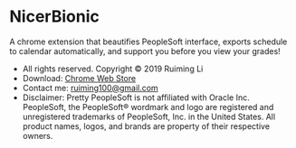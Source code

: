 # NicerBionic
A chrome extension that beautifies PeopleSoft interface, exports schedule to calendar automatically, and support you before you view your grades!
* All rights reserved. Copyright © 2019 Ruiming Li
* Download: [Chrome Web Store](https://chrome.google.com/webstore/detail/pretty-peoplesoft/oikoejjokalkhgedbkjbfcjdpgemdlnb)
* Contact me: ruiming100@gmail.com
* Disclaimer: Pretty PeopleSoft is not affiliated with Oracle Inc. PeopleSoft, the PeopleSoft® wordmark and logo are registered and unregistered trademarks of PeopleSoft, Inc. in the United States. All product names, logos, and brands are property of their respective owners.
